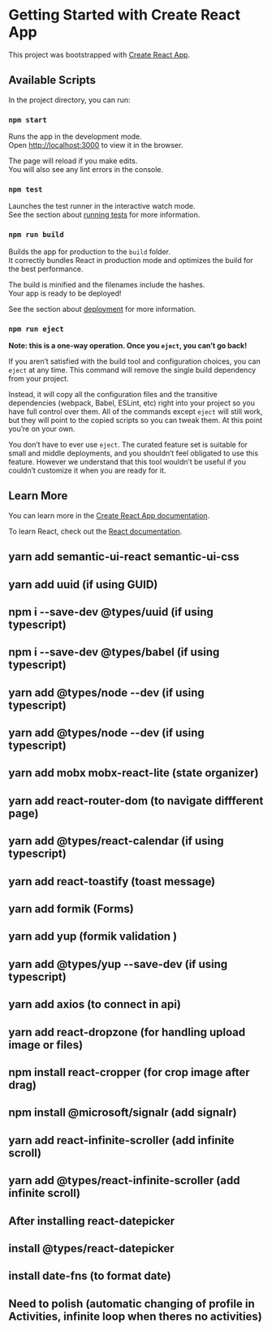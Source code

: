 # Getting Started with Create React App

This project was bootstrapped with [Create React App](https://github.com/facebook/create-react-app).

## Available Scripts

In the project directory, you can run:

### `npm start`

Runs the app in the development mode.\
Open [http://localhost:3000](http://localhost:3000) to view it in the browser.

The page will reload if you make edits.\
You will also see any lint errors in the console.

### `npm test`

Launches the test runner in the interactive watch mode.\
See the section about [running tests](https://facebook.github.io/create-react-app/docs/running-tests) for more information.

### `npm run build`

Builds the app for production to the `build` folder.\
It correctly bundles React in production mode and optimizes the build for the best performance.

The build is minified and the filenames include the hashes.\
Your app is ready to be deployed!

See the section about [deployment](https://facebook.github.io/create-react-app/docs/deployment) for more information.

### `npm run eject`

**Note: this is a one-way operation. Once you `eject`, you can’t go back!**

If you aren’t satisfied with the build tool and configuration choices, you can `eject` at any time. This command will remove the single build dependency from your project.

Instead, it will copy all the configuration files and the transitive dependencies (webpack, Babel, ESLint, etc) right into your project so you have full control over them. All of the commands except `eject` will still work, but they will point to the copied scripts so you can tweak them. At this point you’re on your own.

You don’t have to ever use `eject`. The curated feature set is suitable for small and middle deployments, and you shouldn’t feel obligated to use this feature. However we understand that this tool wouldn’t be useful if you couldn’t customize it when you are ready for it.

## Learn More

You can learn more in the [Create React App documentation](https://facebook.github.io/create-react-app/docs/getting-started).

To learn React, check out the [React documentation](https://reactjs.org/).



## yarn add semantic-ui-react semantic-ui-css
## yarn add uuid (if using GUID)
## npm i --save-dev @types/uuid (if using typescript)
## npm i --save-dev @types/babel (if using typescript)
## yarn add @types/node --dev (if using typescript)
## yarn add @types/node --dev (if using typescript)
## yarn add mobx mobx-react-lite (state organizer)
## yarn add react-router-dom (to navigate diffferent page)
## yarn add @types/react-calendar (if using typescript)
## yarn add react-toastify (toast message)
## yarn add formik (Forms)
## yarn add yup (formik  validation )
## yarn add @types/yup --save-dev (if using typescript)
## yarn add axios (to connect in api)
## yarn add react-dropzone (for handling upload image or files)
## npm install react-cropper (for crop image after drag)

## npm install @microsoft/signalr (add signalr)

## yarn add react-infinite-scroller (add infinite scroll)
## yarn add @types/react-infinite-scroller (add infinite scroll)

## After installing react-datepicker
## install @types/react-datepicker
## install date-fns (to format date)


## Need to polish (automatic changing of profile in Activities, infinite loop when theres no activities)